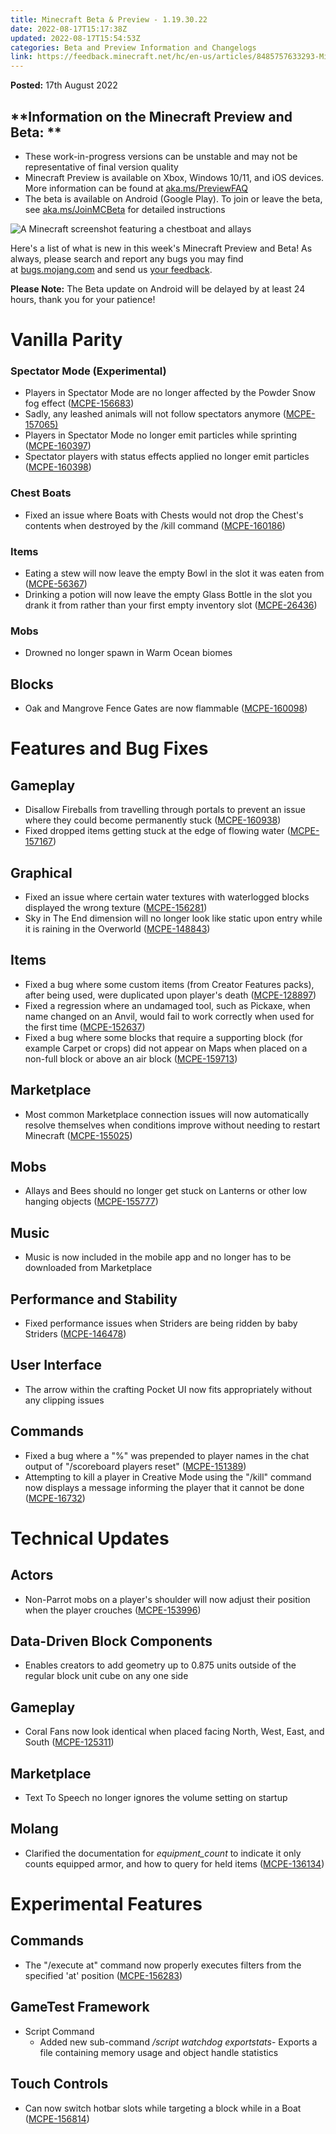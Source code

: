 ```yaml
---
title: Minecraft Beta & Preview - 1.19.30.22
date: 2022-08-17T15:17:38Z
updated: 2022-08-17T15:54:53Z
categories: Beta and Preview Information and Changelogs
link: https://feedback.minecraft.net/hc/en-us/articles/8485757633293-Minecraft-Beta-Preview-1-19-30-22
---
```


**Posted:** 17th August 2022

## **Information on the Minecraft Preview and Beta: **

-   These work-in-progress versions can be unstable and may not be representative of final version quality
-   Minecraft Preview is available on Xbox, Windows 10/11, and iOS devices. More information can be found at [aka.ms/PreviewFAQ](http://aka.ms/PreviewFAQ)
-   The beta is available on Android (Google Play). To join or leave the beta, see [aka.ms/JoinMCBeta](https://aka.ms/JoinMCBeta) for detailed instructions 

![A Minecraft screenshot featuring a chestboat and allays](https://feedback.minecraft.net/hc/article_attachments/8485735950989/beta19U3_3_16x9.jpg)

Here\'s a list of what is new in this week\'s Minecraft Preview and Beta! As always, please search and report any bugs you may find at [bugs.mojang.com](https://bugs.mojang.com/) and send us [your feedback](https://aka.ms/MinecraftBetaFeedback).

**Please Note:** The Beta update on Android will be delayed by at least 24 hours, thank you for your patience!

# **Vanilla Parity**

### **Spectator Mode (Experimental)**

-   Players in Spectator Mode are no longer affected by the Powder Snow fog effect ([MCPE-156683](https://bugs.mojang.com/browse/MCPE-156683))
-   Sadly, any leashed animals will not follow spectators anymore ([MCPE-157065)](https://bugs.mojang.com/browse/MCPE-157065)
-   Players in Spectator Mode no longer emit particles while sprinting ([MCPE-160397](https://bugs.mojang.com/browse/MCPE-160397))
-   Spectator players with status effects applied no longer emit particles ([MCPE-160398](https://bugs.mojang.com/browse/MCPE-160398))

### **Chest Boats**

-   Fixed an issue where Boats with Chests would not drop the Chest\'s contents when destroyed by the /kill command ([MCPE-160186](https://bugs.mojang.com/browse/MCPE-160186))

### **Items**

-   Eating a stew will now leave the empty Bowl in the slot it was eaten from ([MCPE-56367](https://bugs.mojang.com/browse/MCPE-56367))
-   Drinking a potion will now leave the empty Glass Bottle in the slot you drank it from rather than your first empty inventory slot ([MCPE-26436](https://bugs.mojang.com/browse/MCPE-26436))

### **Mobs**

-   Drowned no longer spawn in Warm Ocean biomes

## **Blocks**

-   Oak and Mangrove Fence Gates are now flammable ([MCPE-160098](https://bugs.mojang.com/browse/MCPE-160098))

# **Features and Bug Fixes**

## **Gameplay**

-   Disallow Fireballs from travelling through portals to prevent an issue where they could become permanently stuck ([MCPE-160938](https://bugs.mojang.com/browse/MCPE-160938))
-   Fixed dropped items getting stuck at the edge of flowing water ([MCPE-157167](https://bugs.mojang.com/browse/MCPE-157167))

## **Graphical**

-   Fixed an issue where certain water textures with waterlogged blocks displayed the wrong texture ([MCPE-156281](https://bugs.mojang.com/browse/MCPE-156281))
-   Sky in The End dimension will no longer look like static upon entry while it is raining in the Overworld ([MCPE-148843](https://bugs.mojang.com/browse/MCPE-148843))

## **Items**

-   Fixed a bug where some custom items (from Creator Features packs), after being used, were duplicated upon player\'s death ([MCPE-128897](https://bugs.mojang.com/browse/MCPE-128897))
-   Fixed a regression where an undamaged tool, such as Pickaxe, when name changed on an Anvil, would fail to work correctly when used for the first time ([MCPE-152637](https://bugs.mojang.com/browse/MCPE-152637))
-   Fixed a bug where some blocks that require a supporting block (for example Carpet or crops) did not appear on Maps when placed on a non-full block or above an air block ([MCPE-159713](https://bugs.mojang.com/browse/MCPE-159713))

## **Marketplace**

-   Most common Marketplace connection issues will now automatically resolve themselves when conditions improve without needing to restart Minecraft ([MCPE-155025](https://bugs.mojang.com/browse/MCPE-155025)) 

## **Mobs**

-   Allays and Bees should no longer get stuck on Lanterns or other low hanging objects ([MCPE-155777](https://bugs.mojang.com/browse/MCPE-155777))

## **Music**

-   Music is now included in the mobile app and no longer has to be downloaded from Marketplace

## **Performance and Stability**

-   Fixed performance issues when Striders are being ridden by baby Striders ([MCPE-146478](https://bugs.mojang.com/browse/MCPE-146478))

## **User Interface**

-   The arrow within the crafting Pocket UI now fits appropriately without any clipping issues

## **Commands**

-   Fixed a bug where a \"%\" was prepended to player names in the chat output of \"/scoreboard players reset\" ([MCPE-151389](https://bugs.mojang.com/browse/MCPE-151389))
-   Attempting to kill a player in Creative Mode using the \"/kill\" command now displays a message informing the player that it cannot be done ([MCPE-16732](https://bugs.mojang.com/browse/MCPE-16732))

# **Technical Updates**

## **Actors**

-   Non-Parrot mobs on a player\'s shoulder will now adjust their position when the player crouches ([MCPE-153996](https://bugs.mojang.com/browse/MCPE-153996))

## **Data-Driven Block Components**

-   Enables creators to add geometry up to 0.875 units outside of the regular block unit cube on any one side

## **Gameplay**

-   Coral Fans now look identical when placed facing North, West, East, and South ([MCPE-125311](https://bugs.mojang.com/browse/MCPE-125311))

## **Marketplace**

-   Text To Speech no longer ignores the volume setting on startup

## **Molang**

-   Clarified the documentation for *equipment_count* to indicate it only counts equipped armor, and how to query for held items ([MCPE-136134](https://bugs.mojang.com/browse/MCPE-136134))

# **Experimental Features**

## **Commands**

-   The \"/execute at\" command now properly executes filters from the specified \'at\' position ([MCPE-156283](https://bugs.mojang.com/browse/MCPE-156283))

## **GameTest Framework**

-   Script Command
    -   Added new sub-command */script watchdog exportstats*- Exports a file containing memory usage and object handle statistics

## **Touch Controls**

-   Can now switch hotbar slots while targeting a block while in a Boat ([MCPE-156814](https://bugs.mojang.com/browse/MCPE-156814))

